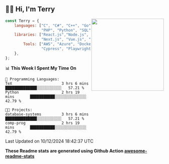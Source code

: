 <h2>👋🏻 Hi, I'm Terry</h2>

<img align='right' src="https://media.giphy.com/media/fkZukR450RQ1qnGaq9/giphy.gif" width="230">

```javascript
const Terry = {
    languages: ["C", "C#", "C++", "Go", "Java", "Javascript",
                "PHP", "Python", "SQL", "Typescript"],
    libraries: ["React.js","Node.js", ".Net", "Express.js",
                "Next.js", "Vue.js", "Astro.js", "CUDA"],
        Tools: ["AWS", "Azure", "Docker🐳", "Git", "Figma",
                "Cypress", "Playwright", "Postman", "Jira"],
    },
};
```
<!--START_SECTION:waka-->
📊 **This Week I Spent My Time On** 

```text
💬 Programming Languages: 
TeX                      3 hrs 6 mins        ██████████████░░░░░░░░░░░   57.21 % 
Python                   2 hrs 19 mins       ███████████░░░░░░░░░░░░░░   42.79 % 

🐱‍💻 Projects: 
database-systems         3 hrs 6 mins        ██████████████░░░░░░░░░░░   57.21 % 
comp-prog                2 hrs 19 mins       ███████████░░░░░░░░░░░░░░   42.79 % 
```


 Last Updated on 10/12/2024 18:42:37 UTC
<!--END_SECTION:waka-->

**These Readme stats are generated using Github Action [awesome-readme-stats](https://github.com/anmol098/waka-readme-stats)**
